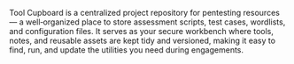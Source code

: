 Tool Cupboard is a centralized project repository for pentesting resources — a well‑organized place to store assessment scripts, test cases, wordlists, and configuration files. It serves as your secure workbench where tools, notes, and reusable assets are kept tidy and versioned, making it easy to find, run, and update the utilities you need during engagements.